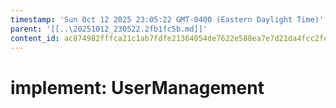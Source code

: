 ```yaml
---
timestamp: 'Sun Oct 12 2025 23:05:22 GMT-0400 (Eastern Daylight Time)'
parent: '[[..\20251012_230522.2fb1fc5b.md]]'
content_id: ac874982fffca21c1ab7fdfe21364054de7622e588ea7e7d21da4fcc2fe49d1a
---
```


# implement: UserManagement
